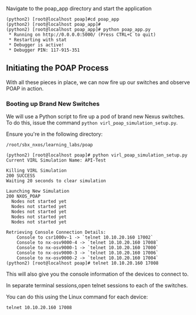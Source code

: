 Navigate to the poap_app directory and start the application

``` shell
(python2) [root@localhost poap]#cd poap_app
(python2) [root@localhost poap_app]#
(python2) [root@localhost poap_app]# python poap_app.py 
 * Running on http://0.0.0.0:5000/ (Press CTRL+C to quit)
 * Restarting with stat
 * Debugger is active!
 * Debugger PIN: 117-915-351

```

## Initiating the POAP Process

With all these pieces in place, we can now fire up our switches and observe POAP in action. 

### Booting up Brand New Switches

We will use a Python script to fire up a pod of brand new Nexus switches. To do this, issue the command `python virl_poap_simulation_setup.py`.

Ensure you're in the following directory:

```
/root/sbx_nxos/learning_labs/poap
```


```shell
(python2) [root@localhost poap]# python virl_poap_simulation_setup.py
Current VIRL Simulation Name: API-Test

Killing VIRL Simulation
200 SUCCESS
Waiting 20 seconds to clear simulation

Launching New Simulation
200 NXOS_POAP
  Nodes not started yet
  Nodes not started yet
  Nodes not started yet
  Nodes not started yet
  Nodes not started yet

Retrieving Console Connection Details: 
    Console to csr1000v-1 -> `telnet 10.10.20.160 17002`
    Console to nx-osv9000-4 -> `telnet 10.10.20.160 17008`
    Console to nx-osv9000-1 -> `telnet 10.10.20.160 17000`
    Console to nx-osv9000-3 -> `telnet 10.10.20.160 17006`
    Console to nx-osv9000-2 -> `telnet 10.10.20.160 17004`
(python2) [root@localhost poap]# telnet 10.10.20.160 17008

```

This will also give you the console information of the devices to connect to. 


In separate terminal sessions,open telnet sessions to each of the switches.  

You can do this using the Linux command for each device:

```
telnet 10.10.20.160 17008
```

